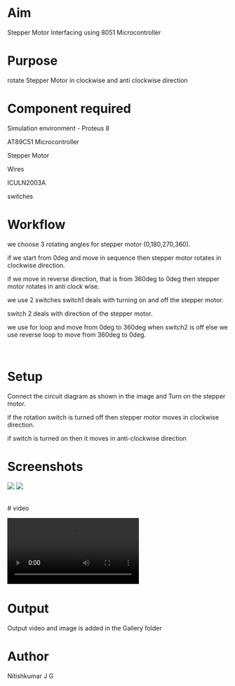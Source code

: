 # Aim
Stepper Motor Interfacing using 8051 Microcontroller
<br>

# Purpose
rotate Stepper Motor in clockwise and anti clockwise direction
<br>

# Component required
Simulation environment - Proteus 8

AT89C51 Microcontroller

Stepper Motor

Wires

ICULN2003A

switches
<br>


# Workflow
we choose 3 rotating angles for stepper motor (0,180,270,360).

if we start from 0deg and move in sequence then stepper motor rotates in clockwise direction.

if we move in reverse direction, that is from 360deg to 0deg then stepper motor rotates in anti clock wise.

we use 2 switches
switch1 deals with turning on and off the stepper motor.

switch 2 deals with direction of the stepper motor.

we use for loop and move from 0deg to 360deg when switch2 is off else we use reverse loop to move from 360deg to 0deg. 


<br>

# Setup 
Connect the circuit diagram as shown in the image and Turn on the stepper motor.

if the rotation switch is turned off then stepper motor moves in clockwise direction.

if switch is turned on then it moves in anti-clockwise direction
# Screenshots
![](https://github.com/nitishkumar07/IoT-Spot/blob/main/8051/Stepper%20Motor%20Interfacing/Gallery/Stepper.PNG)
![](https://github.com/nitishkumar07/IoT-Spot/blob/main/8051/Stepper%20Motor%20Interfacing/Gallery/stepper1.PNG)

<br>
# video

![Output_video](https://github.com/nitishkumar07/IoT-Spot/blob/main/8051/Stepper%20Motor%20Interfacing/Gallery/Stepper_motor-2022-03-17_23.00.56.mp4)
# Output

Output video and image is added in the Gallery folder
<br>


# Author
Nitishkumar J G
